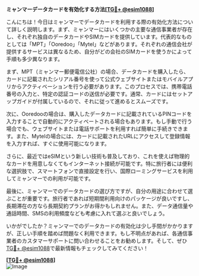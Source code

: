 **ミャンマーデータカードを有効化する方法[[TG💪+ @esim1088](https://t.me/s/esim1088)]**

こんにちは！今日はミャンマーでデータカードを利用する際の有効化方法について詳しく説明します。まず、ミャンマーにはいくつかの主要な通信事業者が存在し、それぞれ独自のデータカードやSIMカードを提供しています。代表的なものとしては「MPT」「Ooredoo」「Mytel」などがあります。それぞれの通信会社が提供するサービスは異なるため、自分がどの会社のSIMカードを使うかによって手順も多少異なります。

まず、MPT（ミャンマー郵便電信公社）の場合、データカードを購入したら、カードに記載されたシリアル番号を使って公式ウェブサイトまたはモバイルアプリからアクティベーションを行う必要があります。このプロセスでは、携帯電話番号の入力と、特定の認証コードの送信が必要です。通常、カードにはセットアップガイドが付属しているので、それに従って進めるとスムーズです。

次に、Ooredooの場合は、購入したデータカードに記載されているPINコードを入力することで自動的にアクティベートされる場合もあります。もし手動で行う場合でも、ウェブサイトまたは電話サポートを利用すれば簡単に手続きできます。また、Mytelの場合には、カードに記載されたURLにアクセスして登録情報を入力すれば、すぐに使用可能になります。

さらに、最近ではeSIMという新しい技術も普及しており、これを使えば物理的なカードを用意しなくてもインターネット接続が可能です。特に旅行者には便利な選択肢で、スマートフォンで直接設定を行い、国際ローミングサービスを利用してミャンマーでの利用が可能です。

最後に、ミャンマーでのデータカードの選び方ですが、自分の用途に合わせて選ぶことが重要です。旅行者であれば短期間利用向けのパッケージが良いですし、長期滞在の方なら長期契約プランがお得かもしれません。また、データ通信量や通話時間、SMSの利用頻度なども考慮に入れて選ぶと良いでしょう。

いかがでしたか？ミャンマーでのデータカードの有効化は少し手間がかかりますが、正しい手順を踏めば問題なく利用できます。もし不明点があれば、各通信事業者のカスタマーサポートに問い合わせることをお勧めします。そして、ぜひ[TG💪+ @esim1088](https://t.me/s/esim1088)で最新情報もチェックしてみてください！

**[[TG💪+ @esim1088](https://t.me/s/esim1088)]**  
![Image](https://i.postimg.cc/Y0z9fWf4/image.png)